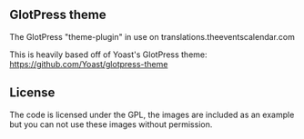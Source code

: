 ## GlotPress theme

The GlotPress "theme-plugin" in use on translations.theeventscalendar.com

This is heavily based off of Yoast's GlotPress theme: https://github.com/Yoast/glotpress-theme

## License

The code is licensed under the GPL, the images are included as an example but you can not use these images without permission.

